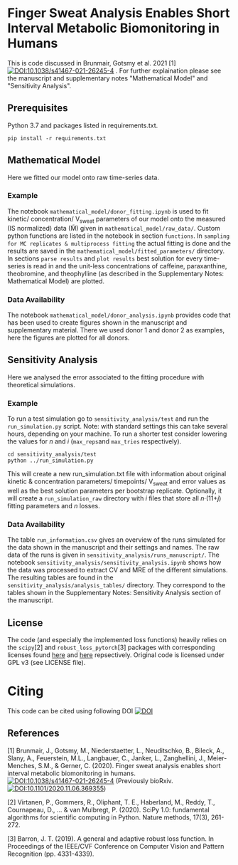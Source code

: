 # Finger Sweat Analysis Enables Short Interval Metabolic Biomonitoring in Humans 
This is code discussed in Brunmair, Gotsmy et al. 2021 [1] [![DOI:10.1038/s41467-021-26245-4](https://zenodo.org/badge/DOI/10.1007/978-3-319-76207-4_15.svg)](https://doi.org/10.1038/s41467-021-26245-4)
. For further explaination please see the manuscript and supplementary notes "Mathematical Model" and "Sensitivity Analysis".

## Prerequisites
Python 3.7 and packages listed in requirements.txt.
```
pip install -r requirements.txt
```

## Mathematical Model
Here we fitted our model onto raw time-series data.

### Example
The notebook `mathematical_model/donor_fitting.ipynb` is used to fit kinetic/ concentration/ V<sub>sweat</sub> parameters of our model onto the measured (IS normalized) data (M&#771;) given in `mathematical_model/raw_data/`.
Custom python functions are listed in the notebook in section `functions`. In `sampling for MC replicates & multiprocess fitting` the actual fitting is done and the results are saved in the `mathematical_model/fitted_parameters/` directory. In sections `parse results` and `plot results` best solution for every time-series is read in and the unit-less concentrations of caffeine, paraxanthine, theobromine, and theophylline (as described in the Supplementary Notes: Mathematical Model) are plotted.

### Data Availability
The notebook `mathematical_model/donor_analysis.ipynb` provides code that has been used to create figures shown in the manuscript and supplementary material. There we used donor 1 and donor 2 as examples, here the figures are plotted for all donors.


## Sensitivity Analysis
Here we analysed the error associated to the fitting procedure with theoretical simulations.

### Example
To run a test simulation go to `sensitivity_analysis/test` and run the `run_simulation.py` script. Note: with standard settings this can take several hours, depending on your machine. To run a shorter test consider lowering the values for *n* and *i* (`max_reps`and `max_tries` respectively).
```
cd sensitivity_analysis/test
python ../run_simulation.py
```
This will create a new run_simulation.txt file with information about original kinetic & concentration parameters/ timepoints/ V<sub>sweat</sub> and error values as well as the best solution parameters per bootstrap replicate. Optionally, it will create a `run_simulation_raw` directory with *i* files that store all *n*·(11+*j*) fitting parameters and *n* losses.

### Data Availability
The table `run_information.csv` gives an overview of the runs simulated for the data shown in the manuscript and their settings and names. The raw data of the runs is given in `sensitivity_analysis/runs_manuscript/`. The notebook `sensitivity_analysis/sensitivity_analysis.ipynb` shows how the data was processed to extract CV and MRE of the different simulations. The resulting tables are found in the `sensitivity_analysis/analysis_tables/` directory. They correspond to the tables shown in the Supplementary Notes: Sensitivity Analysis section of the manuscript.

## License
The code (and especially the implemented loss functions) heavily relies on the `scipy`[2] and `robust_loss_pytorch`[3] packages with corresponding licenses found [here](https://www.scipy.org/scipylib/license.html) and  [here](https://github.com/jonbarron/robust_loss_pytorch/blob/master/LICENSE) repsectively. Original code is licensed under GPL v3 (see LICENSE file).

# Citing
This code can be cited using following DOI [![DOI](https://zenodo.org/badge/367308843.svg)](https://zenodo.org/badge/latestdoi/367308843)

## References

[1] Brunmair, J., Gotsmy, M., Niederstaetter, L., Neuditschko, B., Bileck, A., Slany, A., Feuerstein, M.L., Langbauer, C., Janker, L., Zanghellini, J., Meier-Menches, S.M., & Gerner, C. (2020). Finger sweat analysis enables short interval metabolic biomonitoring in humans. [![DOI:10.1038/s41467-021-26245-4](https://zenodo.org/badge/DOI/10.1007/978-3-319-76207-4_15.svg)](https://doi.org/10.1038/s41467-021-26245-4) (Previously bioRxiv. [![DOI:10.1101/2020.11.06.369355](https://zenodo.org/badge/DOI/10.1007/978-3-319-76207-4_15.svg)](https://doi.org/10.1101/2020.11.06.369355))

[2] Virtanen, P., Gommers, R., Oliphant, T. E., Haberland, M., Reddy, T., Cournapeau, D., ... & van Mulbregt, P. (2020). SciPy 1.0: fundamental algorithms for scientific computing in Python. Nature methods, 17(3), 261-272.

[3] Barron, J. T. (2019). A general and adaptive robust loss function. In Proceedings of the IEEE/CVF Conference on Computer Vision and Pattern Recognition (pp. 4331-4339).

